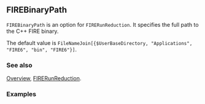 ## FIREBinaryPath

`FIREBinaryPath` is an option for `FIRERunReduction`. It specifies the full path to the C++ FIRE binary.


The default value is `FileNameJoin[{$UserBaseDirectory, "Applications", "FIRE6", "bin", "FIRE6"}]`.

### See also

[Overview](Extra/FeynHelpers.md), [FIRERunReduction](FIRERunReduction.md).

### Examples
